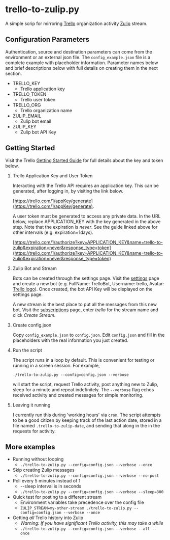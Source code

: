 # trello-to-zulip.py

A simple scrip for mirroring [Trello](https://trello.com) organization
activity [Zulip](https://zulip.com) stream.


## Configuration Parameters

Authentication, source and destination parameters can come from the environment
or an external json file. The `config_example.json` file is a complete example
with placeholder information. Parameter names below and brief descriptions below
with full details on creating them in the next section.

- TRELLO_KEY
    - Trello application key
- TRELLO_TOKEN
    - Trello user token
- TRELLO_ORG
    - Trello organization name
- ZULIP_EMAIL
    - Zulip bot email
- ZULIP_KEY
    - Zulip bot API Key


## Getting Started

Visit the Trello [Getting Started Guide](https://trello.com/docs/gettingstarted/index.html#application-key)
for full details about the key and token below.

1. Trello Application Key and User Token
   
   Interacting with the Trello API requires an application key. This can be
   generated, after logging in, by visiting the link below.
   
   [https://trello.com/1/appKey/generate](https://trello.com/1/appKey/generate).

   A user token must be generated to access any private data. In the URL below,
   replace APPLICATION_KEY with the key generated in the above step. Note that
   the expiration is *never*. See the guide linked above for other intervals
   (e.g. expiration=1days).
   
   [https://trello.com/1/authorize?key=APPLICATION_KEY&name=trello-to-zulip&expiration=never&response_type=token](https://trello.com/1/authorize?key=APPLICATION_KEY&name=trello-to-zulip&expiration=never&response_type=token)

2. Zulip Bot and Stream

   Bots can be created through the settings page. Visit the
   [settings](https://zulip.com/#settings) page and create a new bot (e.g.
   FullName: TrelloBot,
   Username: trello,
   Avatar: [Trello logo](https://trello.com/c/KqVRLtGK/103-logos)).
   Once created, the bot API Key will be displayed on the settings page.
   
   A new stream is the best place to put all the messages from this new bot.
   Visit the [subscriptions](https://zulip.com/#subscriptions) page, enter
   _trello_ for the stream name and click _Create Stream_.

3. Create config.json

   Copy `config_example.json` to `config.json`. Edit `config.json` and fill
   in the placeholders with the real information you just created.

4. Run the script

   The script runs in a loop by default. This is convenient for testing or running
   in a screen session. For example,

   `./trello-to-zulip.py --config=config.json --verbose`
   
    will start the script, request Trello activity, post anything new to Zulip,
    sleep for a minute and repeat indefinitely. The `--verbose` flag echos
    received activity and created messages for simple monitoring.

5. Leaving it running

   I currently run this during 'working hours' via `cron`. The script attempts
   to be a good citizen by keeping track of the last action date, stored in
   a file named `.trello-to-zulip-date`, and sending that along in the in the
   requests for activity.


## More examples

* Running without looping
    * `./trello-to-zulip.py --config=config.json --verbose --once`
* Skip creating Zulip messages
    * `./trello-to-zulip.py --config=config.json --verbose --no-post`
* Poll every 5 minutes instead of 1
    * --sleep interval is in seconds
    * `./trello-to-zulip.py --config=config.json --verbose --sleep=300`
* Quick test for posting to a different stream
    * Environment variables take precedence over the config file
    * `ZULIP_STREAM=my-other-stream ./trello-to-zulip.py --config=config.json --verbose --once`
* Getting _all_ Trello history into Zulip
    * _Warning: If you have significant Trello activity, this may take a while_
    * `./trello-to-zulip.py --config=config.json --verbose --all --once`


